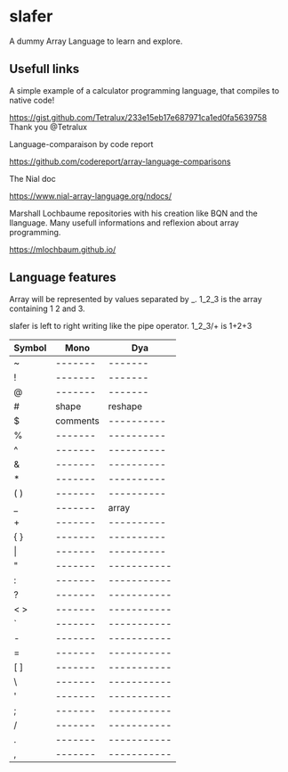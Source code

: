 # slafer
A dummy Array Language to learn and explore.


Usefull links
-------------
A simple example of a calculator programming language, that compiles to native code!

https://gist.github.com/Tetralux/233e15eb17e687971ca1ed0fa5639758 Thank you @Tetralux

Language-comparaison by code report

https://github.com/codereport/array-language-comparisons

The Nial doc

https://www.nial-array-language.org/ndocs/

Marshall Lochbaume repositories with his creation like BQN and the Ilanguage. Many usefull informations and reflexion about array programming.

https://mlochbaum.github.io/






Language features
-----------------

Array will be represented by values separated by _.
1_2_3 is the array containing 1 2 and 3.

slafer is left to right writing like the pipe operator.
1_2_3/+ is 1+2+3

| Symbol |   Mono    |   Dya     |
| --- | --- | --- |
| ~ | ------- | ------- |
| ! | ------- | ------- |
| @ | ------- | ------- |
| # | shape | reshape |
| $ | comments | ---------- |
| % | ------- | ---------- |
| ^ | ------- | ---------- |
| & | ------- | ---------- |
| * | ------- | ---------- |
| ( ) | ------- | ---------- |
| _ | ------- | array |
| + | ------- | ---------- |
| { } | ------- | ---------- |
| \| | ------- | ---------- |
| " | ------- | ----------- |
| : | ------- | ----------- |
| ? | ------- | ----------- |
| < > | ------- | ----------- |
| ` | ------- | ----------- |
| - | ------- | ----------- |
| = | ------- | ----------- |
| [ ] | ------- | ----------- |
| \ | ------- | ----------- |
| ' | ------- | ----------- |
| ; | ------- | ----------- |
| / | ------- | ----------- |
| . | ------- | ----------- |
| , | ------- | ----------- |
